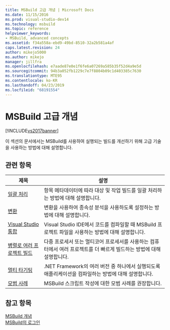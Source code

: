 ```yaml
---
title: MSBuild 고급 개념 | Microsoft Docs
ms.date: 11/15/2016
ms.prod: visual-studio-dev14
ms.technology: msbuild
ms.topic: reference
helpviewer_keywords:
- MSBuild, advanced concepts
ms.assetid: f34a558a-ebd9-49bd-8510-32a2b581a4af
caps.latest.revision: 24
author: mikejo5000
ms.author: mikejo
manager: jillfra
ms.openlocfilehash: e7aade87e0e1f6fe6a07269a585b35f52d4a9e5d
ms.sourcegitcommit: 94b3a052fb1229c7e7f8804b09c1d403385c7630
ms.translationtype: MTE95
ms.contentlocale: ko-KR
ms.lasthandoff: 04/23/2019
ms.locfileid: "68191554"
---
```

# <a name="msbuild-advanced-concepts"></a>MSBuild 고급 개념
[!INCLUDE[vs2017banner](../includes/vs2017banner.md)]

이 섹션의 문서에서는 MSBuild를 사용하여 실행되는 빌드를 개선하기 위해 고급 기술을 사용하는 방법에 대해 설명합니다.  
  
## <a name="related-topics"></a>관련 항목  
  
|제목|설명|  
|-----------|-----------------|  
|[일괄 처리](../msbuild/msbuild-batching.md)|항목 메타데이터에 따라 대상 및 작업 빌드를 일괄 처리하는 방법에 대해 설명합니다.|  
|[변환](../msbuild/msbuild-transforms.md)|변환을 사용하여 종속성 분석을 사용하도록 설정하는 방법에 대해 설명합니다.|  
|[Visual Studio 통합](../msbuild/visual-studio-integration-msbuild.md)|Visual Studio IDE에서 코드를 컴파일할 때 MSBuild 프로젝트 파일을 사용하는 방법에 대해 설명합니다.|  
|[병렬로 여러 프로젝트 빌드](../msbuild/building-multiple-projects-in-parallel-with-msbuild.md)|다중 프로세서 또는 멀티코어 프로세서를 사용하는 컴퓨터에서 여러 프로젝트를 더 빠르게 빌드하는 방법에 대해 설명합니다.|  
|[멀티 타기팅](../msbuild/msbuild-multitargeting-overview.md)|.NET Framework의 여러 버전 중 하나에서 실행되도록 애플리케이션을 컴파일하는 방법에 대해 설명합니다.|  
|[모범 사례](../msbuild/msbuild-best-practices.md)|MSBuild 스크립트 작성에 대한 모범 사례를 권장합니다.|  
  
## <a name="see-also"></a>참고 항목  
 [MSBuild 개념](../msbuild/msbuild-concepts.md)   
 [MSBuild의 로그인](../msbuild/logging-in-msbuild.md)
